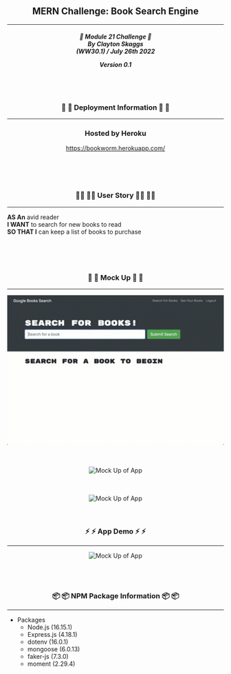 <h2 align="center">MERN Challenge: Book Search Engine</h2>

---

<div align="center">

<h5 align="center">

💼 Module 21 Challenge 💼<br>
By Clayton Skaggs<br>
(WW30.1) / July 26th 2022

Version 0.1</h5>
</div>

<br>
<br>

<h3 align="center">🚀 🚀 Deployment Information 🚀 🚀</h3>

---

<div align="center">
<h3> Hosted by Heroku</h3>
<a href="https://bookworm.herokuapp.com/">https://bookworm.herokuapp.com/</a>
</div>

<br>
<br>
<br>
<br>

<h3 align="center">🧙‍♂️ 🧙‍♂️ User Story 🧙‍♂️ 🧙‍♂️</h3>

----

<p><b>AS An</b> avid reader<br>
<b>I WANT</b> to search for new books to read<br>
<b>SO THAT I</b> can keep a list of books to purchase</p>

<br>
<br>
<br>


<h3 align="center">📐 📐 Mock Up 📐 📐</h3>

---
<p align="center">
  <img src="./client/public/demo-01.gif" alt="Mock Up of App" width="550")
</p>

<br>
<br>
<br>

<p align="center">
  <img src="./client/public/demo-02.gif" alt="Mock Up of App" width="550")
</p>

<br>
<br>
<br>

<p align="center">
  <img src="./client/public/demo-03.gif" alt="Mock Up of App" width="550")
</p>

<br>
<br>
<br>

<h3 align="center">⚡ ⚡ App Demo ⚡ ⚡</h3>

---

<p align="center">
<img src="./client/public/AppDemo1.gif" alt="Mock Up of App" width="550")
</p>

<br>
<br>

<br>
<br>

<h3 align="center">📦 📦 NPM Package Information 📦 📦</h3>

-----

* Packages
  * Node.js (16.15.1)
  * Express.js (4.18.1)
  * dotenv (16.0.1)
  * mongoose (6.0.13)
  * faker-js (7.3.0)
  * moment (2.29.4)

<br>

<br>
<br>

<br>
<br>
